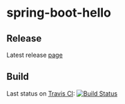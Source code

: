 # spring-boot-hello

## Release
Latest release [page](https://github.com/Terentich/spring-boot-hello/releases/latest)

## Build
Last status on [Travis CI](https://travis-ci.org/Terentich/spring-boot-hello/builds): [![Build Status](https://travis-ci.org/Terentich/spring-boot-hello.svg?branch=master)](https://travis-ci.org/Terentich/spring-boot-hello)
